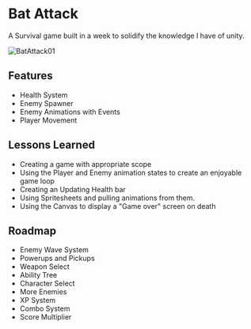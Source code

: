 
# Bat Attack

A Survival game built in a week to solidify the knowledge I have of unity.



![BatAttack01](https://user-images.githubusercontent.com/21323215/194510006-513cb229-ca02-4241-b655-0973e4380a8a.gif)
## Features

- Health System
- Enemy Spawner
- Enemy Animations with Events
- Player Movement




## Lessons Learned

- Creating a game with appropriate scope
- Using the Player and Enemy animation states to create an enjoyable game loop
- Creating an Updating Health bar
- Using Spritesheets and pulling animations from them.
- Using the Canvas to display a "Game over" screen on death
## Roadmap

- Enemy Wave System
- Powerups and Pickups
- Weapon Select
- Ability Tree
- Character Select
- More Enemies
- XP System
- Combo System
- Score Multiplier


